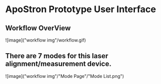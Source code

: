 # ApoStron Prototype User Interface

## Workflow OverView

![image]("workflow img"/workflow.gif)

## There are 7 modes for this laser alignment/measurement device.

![image]("workflow img"/"Mode Page"/"Mode List.png")